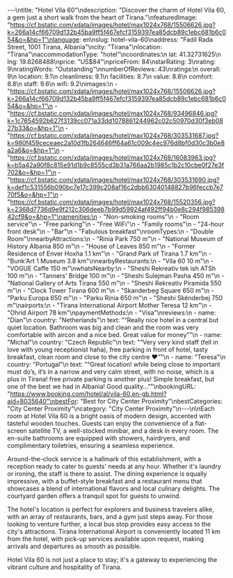 ---\ntitle: "Hotel Vila 60"\ndescription: "Discover the charm of Hotel Vila 60, a gem just a short walk from the heart of Tirana."\nfeaturedImage: "https://cf.bstatic.com/xdata/images/hotel/max1024x768/15506626.jpg?k=266a14cf66709d132b45ba9ff5f467efcf3159397ea85dcb89c1ebc681b6c054&o=&hp=1"\nlanguage: en\nslug: hotel-vila-60\naddress: "Fadil Rada Street, 1001 Tirana, Albania"\ncity: "Tirana"\nlocation: "Tirana"\naccommodationType: "hotel"\ncoordinates:\n  lat: 41.32731625\n  lng: 19.8268488\nprice: "US$84"\npriceFrom: 84\nstarRating: 3\nrating: 9\nratingWords: "Outstanding"\nnumberOfReviews: 43\nratings:\n  overall: 9\n  location: 9.1\n  cleanliness: 9.1\n  facilities: 8.7\n  value: 8.8\n  comfort: 8.8\n  staff: 9.6\n  wifi: 9.2\nimages:\n  - "https://cf.bstatic.com/xdata/images/hotel/max1024x768/15506626.jpg?k=266a14cf66709d132b45ba9ff5f467efcf3159397ea85dcb89c1ebc681b6c054&o=&hp=1"\n  - "https://cf.bstatic.com/xdata/images/hotel/max1024x768/93496846.jpg?k=1c7654592b627f3139cc071a33dd1078861244962c02c50970d30f3eb0827b33&o=&hp=1"\n  - "https://cf.bstatic.com/xdata/images/hotel/max1024x768/303531687.jpg?k=980f459ceceaec2a10d1fb264646ff64a61c009c4ec976d8bf0d30c3b0e8a2a6&o=&hp=1"\n  - "https://cf.bstatic.com/xdata/images/hotel/max1024x768/16083963.jpg?k=b5a42a90f8c815e91d1b9c8555cd3b31a766aa2b1985c1b2c10cbe0f27e3f702&o=&hp=1"\n  - "https://cf.bstatic.com/xdata/images/hotel/max1024x768/303531690.jpg?k=def1c531556b090bc7e17c399c208af16c2dbb63040148827b96feccb7e770f5&o=&hp=1"\n  - "https://cf.bstatic.com/xdata/images/hotel/max1024x768/15520356.jpg?k=2368d7736d9e9f212c306deeb7b99d59924af492ff94b0e8c294f98539842cf9&o=&hp=1"\namenities:\n  - "Non-smoking rooms"\n  - "Room service"\n  - "Free parking"\n  - "Free WiFi"\n  - "Family rooms"\n  - "24-hour front desk"\n  - "Bar"\n  - "Fabulous breakfast"\nroomTypes:\n  - "Double Room"\nnearbyAttractions:\n  - "Rinia Park 750 m"\n  - "National Museum of History Albania 850 m"\n  - "House of Leaves 850 m"\n  - "Former Residence of Enver Hoxha 1.1 km"\n  - "Grand Park of Tirana 1.7 km"\n  - "Bunk'Art 1 Museum 3.8 km"\nnearbyRestaurants:\n  - "Vila 60 10 m"\n  - "VOGUE Caffe 150 m"\nwhatsNearby:\n  - "Sheshi Rekreativ tek ish ATSh 100 m"\n  - "Tanners' Bridge 100 m"\n  - "Sheshi Sulejman Pasha 450 m"\n  - "National Gallery of Arts Tirana 550 m"\n  - "Sheshi Rekreativ Piramida 550 m"\n  - "Clock Tower Tirana 600 m"\n  - "Skanderbeg Square 650 m"\n  - "Parku Europa 650 m"\n  - "Parku Rinia 650 m"\n  - "Sheshi Skënderbej 750 m"\nairports:\n  - "Tirana International Airport Mother Teresa 12 km"\n  - "Ohrid Airport 78 km"\npaymentMethods:\n  - "Visa"\nreviews:\n  - name: "Dian"\n    country: "Netherlands"\n    text: "“Really nice hotel in a central but quiet location. Bathroom was big and clean and the room was very comfortable with aircon and a nice bed. Great value for money”"\n  - name: "Michal"\n    country: "Czech Republic"\n    text: "“Very very kind staff (fell in love with young receptionist haha), free parking in front of hotel, tasty breakfast, clean room and close to the city centre ❤️”"\n  - name: "Teresa"\n    country: "Portugal"\n    text: "“Great location! while being close to important must do’s, it’s in a narrow and very calm street, with no noise, which is a plus in Tirana!
free private parking is another plus!
Simple breakfast, but one of the best we had in Albania! Good quality...”"\nbookingURL: "https://www.booking.com/hotel/al/vila-60.en-gb.html?aid=8035640"\nbestFor: "Best for City Center Proximity"\nbestCategories: "City Center Proximity"\ncategory: "City Center Proximity"\n---\n\nEach room at Hotel Vila 60 is a bright oasis of modern design, accented with tasteful wooden touches. Guests can enjoy the convenience of a flat-screen satellite TV, a well-stocked minibar, and a desk in every room. The en-suite bathrooms are equipped with showers, hairdryers, and complimentary toiletries, ensuring a seamless experience.

Around-the-clock service is a hallmark of this establishment, with a reception ready to cater to guests' needs at any hour. Whether it's laundry or ironing, the staff is there to assist. The dining experience is equally impressive, with a buffet-style breakfast and a restaurant menu that showcases a blend of international flavors and local culinary delights. The courtyard garden offers a tranquil spot for guests to unwind.

The hotel's location is perfect for explorers and business travelers alike, with an array of restaurants, bars, and a gym just steps away. For those looking to venture further, a local bus stop provides easy access to the city's attractions. Tirana International Airport is conveniently located 11 km from the hotel, with pick-up services available upon request, making arrivals and departures as smooth as possible.

Hotel Vila 60 is not just a place to stay; it's a gateway to experiencing the vibrant culture and hospitality of Tirana.